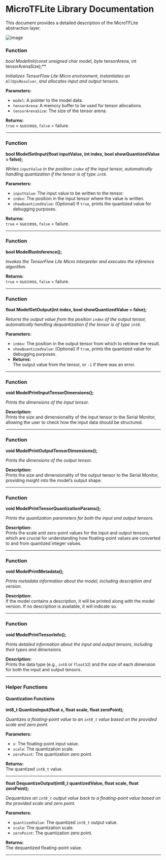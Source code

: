 # MicroTFLite Library Documentation

This document provides a detailed description of the MicroTFLite abstraction layer.

![image](https://github.com/user-attachments/assets/919036d5-e5d0-4de9-a1d9-85b832dfdee9)


### **Function**

**bool ModelInit(const unsigned char* model, byte* tensorArena, int tensorArenaSize);**

_Initializes TensorFlow Lite Micro environment, instantiates an `AllOpsResolver`, and allocates input and output tensors._

**Parameters:**

- `model`: A pointer to the model data.
- `tensorArena`: A memory buffer to be used for tensor allocations.
- `tensorArenaSize`: The size of the tensor arena.

**Returns:**  
`true` = success, `false` = failure.

---

### **Function**

**bool ModelSetInput(float inputValue, int index, bool showQuantizedValue = false);**

_Writes `inputValue` in the position `index` of the input tensor, automatically handling quantization if the tensor is of type `int8`._

**Parameters:**

- `inputValue`: The input value to be written to the tensor.
- `index`: The position in the input tensor where the value is written.
- `showQuantizedValue`: (Optional) If `true`, prints the quantized value for debugging purposes.

**Returns:**  
`true` = success, `false` = failure.

---

### **Function**

**bool ModelRunInference();**

_Invokes the TensorFlow Lite Micro Interpreter and executes the inference algorithm._

**Returns:**  
`true` = success, `false` = failure.

---

### **Function**

**float ModelGetOutput(int index, bool showQuantizedValue = false);**

_Returns the output value from the position `index` of the output tensor, automatically handling dequantization if the tensor is of type `int8`._

**Parameters:**

- `index`: The position in the output tensor from which to retrieve the result.
- `showQuantizedValue`: (Optional) If `true`, prints the quantized value for debugging purposes.
- **Returns:**  
  The output value from the tensor, or `-1` if there was an error.

---

### **Function**

**void ModelPrintInputTensorDimensions();**

_Prints the dimensions of the input tensor._

**Description:**  
Prints the size and dimensionality of the input tensor to the Serial Monitor, allowing the user to check how the input data should be structured.

---

### **Function**

**void ModelPrintOutputTensorDimensions();**

_Prints the dimensions of the output tensor._

**Description:**  
Prints the size and dimensionality of the output tensor to the Serial Monitor, providing insight into the model’s output shape.

---

### **Function**

**void ModelPrintTensorQuantizationParams();**

_Prints the quantization parameters for both the input and output tensors._

**Description:**  
Prints the scale and zero-point values for the input and output tensors, which are crucial for understanding how floating-point values are converted to and from quantized integer values.

---

### **Function**

**void ModelPrintMetadata();**

_Prints metadata information about the model, including description and version._

**Description:**  
If the model contains a description, it will be printed along with the model version. If no description is available, it will indicate so.

---

### **Function**

**void ModelPrintTensorInfo();**

_Prints detailed information about the input and output tensors, including their types and dimensions._

**Description:**  
Prints the data type (e.g., `int8` or `float32`) and the size of each dimension for both the input and output tensors.

---

### **Helper Functions**

#### **Quantization Functions**

**int8_t QuantizeInput(float x, float scale, float zeroPoint);**

_Quantizes a floating-point value to an `int8_t` value based on the provided scale and zero point._

**Parameters:**

- `x`: The floating-point input value.
- `scale`: The quantization scale.
- `zeroPoint`: The quantization zero point.

**Returns:**  
The quantized `int8_t` value.

---

**float DequantizeOutput(int8_t quantizedValue, float scale, float zeroPoint);**

_Dequantizes an `int8_t` output value back to a floating-point value based on the provided scale and zero point._

**Parameters:**

- `quantizedValue`: The quantized `int8_t` output value.
- `scale`: The quantization scale.
- `zeroPoint`: The quantization zero point.

**Returns:**  
The dequantized floating-point value.

---
